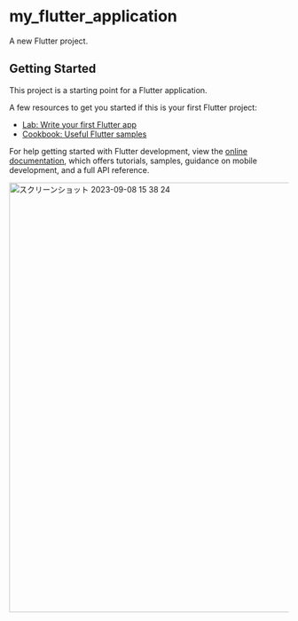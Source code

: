 # my_flutter_application

A new Flutter project.

## Getting Started

This project is a starting point for a Flutter application.

A few resources to get you started if this is your first Flutter project:

- [Lab: Write your first Flutter app](https://docs.flutter.dev/get-started/codelab)
- [Cookbook: Useful Flutter samples](https://docs.flutter.dev/cookbook)

For help getting started with Flutter development, view the
[online documentation](https://docs.flutter.dev/), which offers tutorials,
samples, guidance on mobile development, and a full API reference.

<img width="775" alt="スクリーンショット 2023-09-08 15 38 24" src="https://github.com/ShohtaT/my_flutter_application/assets/131328778/2c6e0df3-28f5-4619-923e-6470a4859e0d">